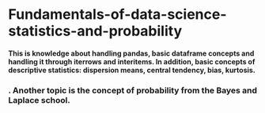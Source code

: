 # Fundamentals-of-data-science-statistics-and-probability
#### This is knowledge about handling pandas, basic dataframe concepts and handling it through iterrows and interitems. In addition, basic concepts of descriptive statistics: dispersion means, central tendency, bias, kurtosis.
### . Another topic is the concept of probability from the Bayes and Laplace school.
